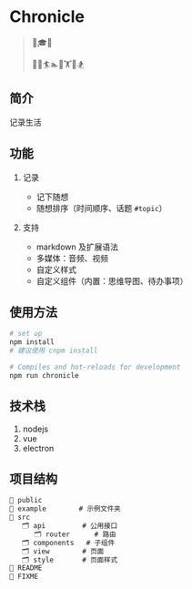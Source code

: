 # Chronicle

> 🍼🎓🦯
>
> 🏃‍🧘🏄🏊🤾🏋️🚴🏂

## 简介

记录生活

## 功能

1. 记录

   - 记下随想
   - 随想排序（时间顺序、话题 `#topic`）

2. 支持

   - markdown 及扩展语法
   - 多媒体：音频、视频
   - 自定义样式
   - 自定义组件（内置：思维导图、待办事项）

## 使用方法

```bash
# set up
npm install
# 建议使用 cnpm install

# Compiles and hot-reloads for development
npm run chronicle
```

## 技术栈

1. nodejs
2. vue
3. electron

## 项目结构

```txt
📁 public
📁 example        # 示例文件夹
📁 src
   🗂️ api         # 公用接口
      🗂️ router      # 路由
   🗂️ components   # 子组件
   🗂️ view        # 页面
   🗂️ style       # 页面样式
📃 README
📑 FIXME
```
